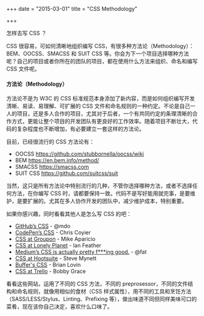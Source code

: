 +++
date = "2015-03-01"
title = "CSS Methodology"

+++

怎样去写 CSS ？

CSS 很容易，可如何清晰地组织编写 CSS，有很多种方法论（Methodology）：BEM、OOCSS、SMACSS 和 SUIT CSS 等。你会为下一个项目选择哪种方法呢？自己的项目或者你所在的团队的项目，都在使用什么方法来组织、命名和编写 CSS 文件呢。

#### 方法论（Methodology）

方法论不是为 W3C 的 CSS 标准规范本身添加了新内容，而是如何组织编写开发清晰、易读、易理解、可扩展的 CSS 文件和命名规则的一种约定。不论是自己一人的项目，还是多人合作的项目，尤其对于后者，一个有共同约定的条理清晰的合作方式，更能让整个项目的开发团队有更良好的工作效率。随着项目不断壮大，代码的复杂程度也不断增加，有必要建立一套这样的方法论。

目前，已经很流行的 CSS 方法论有：

- OOCSS https://github.com/stubbornella/oocss/wiki
- BEM https://en.bem.info/method/
- SMACSS https://smacss.com
- SUIT CSS https://github.com/suitcss/suit

当然，这只是所有方法论中特别流行的几种，不管你选择哪种方法，或者不选择任何方法，在你编写 CSS 时，请都要保持一致。代码不是写好能用就完事，是要维护，是要扩展的。尤其在多人协作开发的团队中，减少维护成本，特别重要。

如果你感兴趣，同时看看其他人是怎么写 CSS 的吧：

- [GitHub’s CSS](http://markdotto.com/2014/07/23/githubs-css/) - @mdo
- [CodePen’s CSS](http://codepen.io/chriscoyier/blog/codepens-css) - Chris Coyier
- [CSS at Groupon](http://mikeaparicio.com/2014/08/10/css-at-groupon/) - Mike Aparicio
- [CSS at Lonely Planet](http://ianfeather.co.uk/css-at-lonely-planet/) - Ian Feather
- [Medium’s CSS is actually pretty f***ing good.](https://medium.com/@fat/mediums-css-is-actually-pretty-fucking-good-b8e2a6c78b06) - @fat
- [CSS at Hootsuite](http://code.hootsuite.com/css-at-hootsuite/) - Steve Mynett
- [Buffer's CSS](http://blog.brianlovin.com/buffers-css/) - Brian Lovin
- [CSS at Trello](http://blog.trello.com/refining-the-way-we-structure-our-css-at-trello/) - Bobby Grace

看看这些网站，运用了不同的 CSS 方法，不同的 preprosessor，不同的文件结构和命名规则，就像用相似的食材（CSS 样式属性），用不同的工具和烹饪方法（SASS/LESS/Stylus、Linting、Prefixing 等），做出味道不同但同样美味可口的菜肴，现在该你自己决定，喜欢什么口味了。
